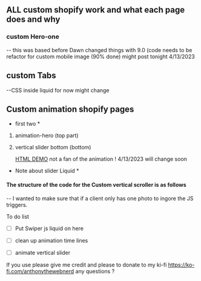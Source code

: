 ## ALL custom shopify work and what each page does and why


### custom Hero-one
-- this was based before Dawn changed things with 9.0 (code needs to be refactor for custom mobile image (90% done) might post tonight 4/13/2023

## custom Tabs
--CSS inside liquid for now might change

## Custom animation shopify pages
  * first two *
1. animation-hero (top part)
2. vertical slider bottom (bottom) 

  	[HTML DEMO](https://silver-sunflower-d9988a.netlify.app/test)
not a fan of the animation ! 4/13/2023 will change soon 

 * Note about slider Liquid *
#### The structure of the code for the Custom vertical scroller is as follows
 -- I wanted to make sure that if a client only has one photo to ingore the JS triggers.

To do list
- [ ] Put Swiper js liquid on here
- [ ] clean up animation time lines
- [ ] animate vertical slider



If you use please give me credit  and please to donate to my ki-fi  https://ko-fi.com/anthonythewebnerd 
any questions ? 






